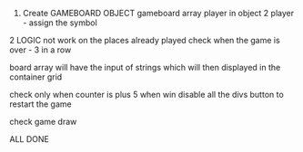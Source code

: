 1. Create GAMEBOARD OBJECT 
    gameboard array 
    player in object 
        2 player  - assign the symbol


2 LOGIC
    not work on the places already played
    check when the game is over  - 3 in a row 








board array will have the input of strings which will then displayed in the container grid 



check only when counter is plus 5 
 when win
    disable all the divs 
    button to restart the game


check game draw 

ALL DONE


